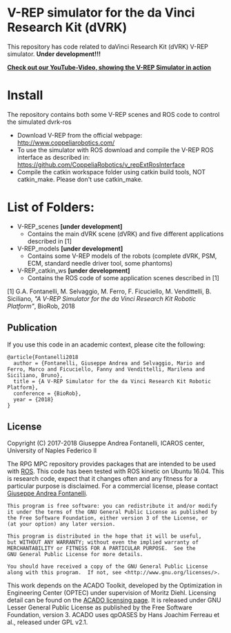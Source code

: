 V-REP simulator for the da Vinci Research Kit (dVRK)
====================
This repository has code related to daVinci Research Kit (dVRK) V-REP simulator.
**Under development!!!**

[**Check out our YouTube-Video, showing the V-REP Simulator in action**](https://youtu.be/_flffuIevbw)


# Install
The repository contains both some V-REP scenes and ROS code to control the simulated dvrk-ros
* Download V-REP from the official webpage: http://www.coppeliarobotics.com/
* To use the simulator with ROS download and compile the V-REP ROS interface as described in: https://github.com/CoppeliaRobotics/v_repExtRosInterface
* Compile the catkin workspace folder using catkin build tools, NOT catkin_make. Please don't use catkin_make.

# List of Folders:
* V-REP_scenes **[under development]** 
  * Contains the main dVRK scene (dVRK) and five different applications described in [1]
* V-REP_models **[under development]**
  * Contains some V-REP models of the robots (complete dVRK, PSM, ECM, standard needle driver tool, some phantoms)
* V-REP_catkin_ws **[under development]**
  * Contains the ROS code of some application scenes described in [1]
  
[1]  G.A. Fontanelli, M. Selvaggio, M. Ferro, F. Ficuciello, M. Vendittelli, B. Siciliano, *"A V-REP Simulator for the da Vinci Research Kit Robotic Platform"*, BioRob, 2018
  
## Publication
If you use this code in an academic context, please cite the following:

```
@article{Fontanelli2018
  author = {Fontanelli, Giuseppe Andrea and Selvaggio, Mario and Ferro, Marco and Ficuciello, Fanny and Vendittelli, Marilena and Siciliano, Bruno},
  title = {A V-REP Simulator for the da Vinci Research Kit Robotic Platform},
  conference = {BioRob},
  year = {2018}
}
```


## License

Copyright (C) 2017-2018 Giuseppe Andrea Fontanelli, ICAROS center, University of Naples Federico II

The RPG MPC repository provides packages that are intended to be used with [ROS](http://www.ros.org/). 
This code has been tested with ROS kinetic on Ubuntu 16.04.
This is research code, expect that it changes often and any fitness for a particular purpose is disclaimed.
For a commercial license, please contact [Giuseppe Andrea Fontanelli](giuseppeandrea.fontanelli@unina.it).

```
This program is free software: you can redistribute it and/or modify
it under the terms of the GNU General Public License as published by
the Free Software Foundation, either version 3 of the License, or
(at your option) any later version.

This program is distributed in the hope that it will be useful,
but WITHOUT ANY WARRANTY; without even the implied warranty of
MERCHANTABILITY or FITNESS FOR A PARTICULAR PURPOSE.  See the
GNU General Public License for more details.

You should have received a copy of the GNU General Public License
along with this program.  If not, see <http://www.gnu.org/licenses/>.
```

This work depends on the ACADO Toolkit, developed by the Optimization in Engineering Center (OPTEC) under supervision of Moritz Diehl. Licensing detail can be found on the [ACADO licensing page](http://acado.github.io/licensing.html). It is released under GNU Lesser General Public License as published by the Free Software Foundation, version 3.
ACADO uses qpOASES by Hans Joachim Ferreau et al., released under GPL v2.1.


